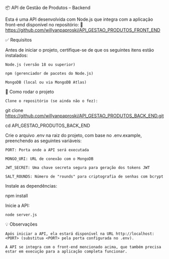 📦 API de Gestão de Produtos – Backend

Esta é uma API desenvolvida com Node.js que integra com a aplicação front-end disponível no repositório:
🔗 https://github.com/willyanpaproski/API_GESTAO_PRODUTOS_FRONT_END

✅ Requisitos

Antes de iniciar o projeto, certifique-se de que os seguintes itens estão instalados:

    Node.js (versão 18 ou superior)

    npm (gerenciador de pacotes do Node.js)

    MongoDB (local ou via MongoDB Atlas)

🚀 Como rodar o projeto

    Clone o repositório (se ainda não o fez):

git clone https://github.com/willyanpaproski/API_GESTAO_PRODUTOS_BACK_END.git

cd API_GESTAO_PRODUTOS_BACK_END

Crie o arquivo .env na raiz do projeto, com base no .env.example, preenchendo as seguintes variáveis:

    PORT: Porta onde a API será executada

    MONGO_URI: URL de conexão com o MongoDB

    JWT_SECRET: Uma chave secreta segura para geração dos tokens JWT

    SALT_ROUNDS: Número de "rounds" para criptografia de senhas com bcrypt

Instale as dependências:

npm install

Inicie a API:

    node server.js

💡 Observações

    Após iniciar a API, ela estará disponível na URL http://localhost:<PORT> (substitua <PORT> pela porta configurada no .env).

    A API se integra com o front-end mencionado acima, que também precisa estar em execução para a aplicação completa funcionar.
